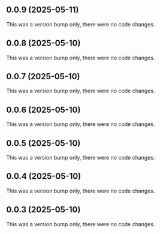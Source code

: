 ## 0.0.9 (2025-05-11)

This was a version bump only, there were no code changes.

## 0.0.8 (2025-05-10)

This was a version bump only, there were no code changes.

## 0.0.7 (2025-05-10)

This was a version bump only, there were no code changes.

## 0.0.6 (2025-05-10)

This was a version bump only, there were no code changes.

## 0.0.5 (2025-05-10)

This was a version bump only, there were no code changes.

## 0.0.4 (2025-05-10)

This was a version bump only, there were no code changes.

## 0.0.3 (2025-05-10)

This was a version bump only, there were no code changes.